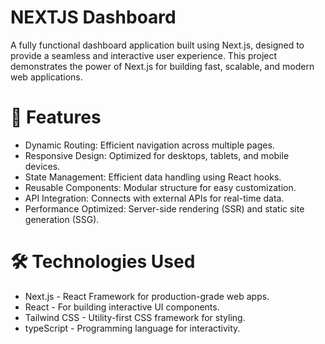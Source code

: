 # NEXTJS Dashboard

A fully functional dashboard application built using Next.js, designed to provide a seamless and interactive user experience. This project demonstrates the power of Next.js for building fast, scalable, and modern web applications.

# 🚀 Features
- Dynamic Routing: Efficient navigation across multiple pages.
- Responsive Design: Optimized for desktops, tablets, and mobile devices.
- State Management: Efficient data handling using React hooks.
- Reusable Components: Modular structure for easy customization.
- API Integration: Connects with external APIs for real-time data.
- Performance Optimized: Server-side rendering (SSR) and static site generation (SSG).

# 🛠️ Technologies Used
- Next.js - React Framework for production-grade web apps.
- React - For building interactive UI components.
- Tailwind CSS - Utility-first CSS framework for styling.
- typeScript - Programming language for interactivity.



